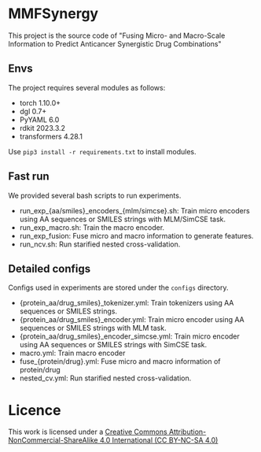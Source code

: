 # MMFSynergy

This project is the source code of "Fusing Micro- and Macro-Scale Information to Predict Anticancer Synergistic Drug Combinations"

## Envs

The project requires several modules as follows:

- torch 1.10.0+
- dgl 0.7+
- PyYAML 6.0
- rdkit 2023.3.2
- transformers 4.28.1

Use `pip3 install -r requirements.txt` to install modules.


## Fast run

We provided several bash scripts to run experiments.

- run\_exp\_{aa/smiles}\_encoders\_{mlm/simcse}.sh: Train micro encoders using AA sequences or SMILES strings with MLM/SimCSE task.
- run\_exp\_macro.sh: Train the macro encoder.
- run_exp_fusion: Fuse micro and macro information to generate features.
- run_ncv.sh: Run starified nested cross-validation.

## Detailed configs

Configs used in experiments are stored under the `configs` directory.

- {protein_aa/drug_smiles}\_tokenizer.yml: Train tokenizers using AA sequences or SMILES strings.
- {protein_aa/drug_smiles}\_encoder.yml: Train micro encoder using AA sequences or SMILES strings with MLM task.
- {protein_aa/drug_smiles}\_encoder\_simcse.yml: Train micro encoder using AA sequences or SMILES strings with SimCSE task.
- macro.yml: Train macro encoder
- fuse_{protein/drug}.yml: Fuse micro and macro information of protein/drug
- nested_cv.yml: Run starified nested cross-validation.


# Licence

This work is licensed under a [Creative Commons Attribution-NonCommercial-ShareAlike 4.0 International (CC BY-NC-SA 4.0)](https://creativecommons.org/licenses/by-nc-sa/4.0/)
